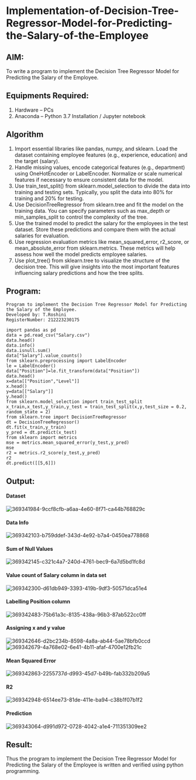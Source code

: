 # Implementation-of-Decision-Tree-Regressor-Model-for-Predicting-the-Salary-of-the-Employee

## AIM:
To write a program to implement the Decision Tree Regressor Model for Predicting the Salary of the Employee.

## Equipments Required:
1. Hardware – PCs
2. Anaconda – Python 3.7 Installation / Jupyter notebook

## Algorithm
1. Import essential libraries like pandas, numpy, and sklearn. Load the dataset containing employee features (e.g., experience, education) and the target (salary).
2. Handle missing values, encode categorical features (e.g., department) using OneHotEncoder or LabelEncoder. Normalize or scale numerical features if necessary to ensure consistent data for the model.
3. Use train_test_split() from sklearn.model_selection to divide the data into training and testing sets. Typically, you split the data into 80% for training and 20% for testing.
4. Use DecisionTreeRegressor from sklearn.tree and fit the model on the training data. You can specify parameters such as max_depth or min_samples_split to control the complexity of the tree.
5. Use the trained model to predict the salary for the employees in the test dataset. Store these predictions and compare them with the actual salaries for evaluation.
6. Use regression evaluation metrics like mean_squared_error, r2_score, or mean_absolute_error from sklearn.metrics. These metrics will help assess how well the model predicts employee salaries.
7. Use plot_tree() from sklearn.tree to visualize the structure of the decision tree. This will give insights into the most important features influencing salary predictions and how the tree splits.
 
## Program:

```
Program to implement the Decision Tree Regressor Model for Predicting the Salary of the Employee.
Developed by: T.Roshini
RegisterNumber: 212223230175

import pandas as pd
data = pd.read_csv("Salary.csv")
data.head()
data.info()
data.isnull.sum()
data["Salary"].value_counts()
from sklearn.preprocessing import LabelEncoder 
le = LabelEncoder()
data["Position"]=le.fit_transform(data["Position"])
data.head()
x=data[["Position","Level"]]
x.head()
y=data[["Salary"]]
y.head()
from sklearn.model_selection import train_test_split
x_train,x_test,y_train,y_test = train_test_split(x,y,test_size = 0.2, random_state = 2)
from sklearn.tree import DecisionTreeRegressor
dt = DecisionTreeRegressor()
dt.fit(x_train,y_train)
y_pred = dt.predict(x_test)
from sklearn import metrics
mse = metrics.mean_squared_error(y_test,y_pred)
mse
r2 = metrics.r2_score(y_test,y_pred)
r2
dt.predict([[5,6]])

```

## Output:

#### Dataset

 ![369341984-9ccf8cfb-a6aa-4e60-8f71-ca44b768829c](https://github.com/user-attachments/assets/687fdbd0-e5d6-4f30-b4dd-e471d0b9a0ab)

#### Data Info
 
 ![369342103-b759ddef-343d-4e92-b7a4-0450ea778868](https://github.com/user-attachments/assets/125e3a97-7398-4ae6-a597-a84b3e1ba3f8)

#### Sum of Null Values

 ![369342145-c321c4a7-240d-4761-bec9-6a7d5bd1fc8d](https://github.com/user-attachments/assets/f8739202-af9c-4c40-aa33-4a007d67d687)

#### Value count of Salary column in data set

 ![369342300-d61db949-3393-419b-9df3-50571dca51e4](https://github.com/user-attachments/assets/c10839de-e6f7-477c-99a6-a1d53bfd75fe)

#### Labelling Position column
 
 ![369342483-75b61a3c-8135-438a-96b3-87ab522cc0ff](https://github.com/user-attachments/assets/291c9435-b9f9-4250-8178-c2488e92aa5d)

#### Assigning x and y value

 ![369342646-d2bc234b-8598-4a8a-ab44-5ae78bfb0ccd](https://github.com/user-attachments/assets/eea076eb-40ae-463e-be98-5aefad4f8e5d)
 ![369342679-4a768e02-6e41-4b11-afaf-4700e12fb21c](https://github.com/user-attachments/assets/53448b1f-af21-422c-916f-49a793e632a4)

#### Mean Squared Error

 ![369342863-2255737d-d993-45d7-b49b-fab332b209a5](https://github.com/user-attachments/assets/de2225af-a82f-42f5-9f16-2bbce0749103)

#### R2

 ![369342948-6514ee73-81de-411e-ba94-c38b1f07b1f2](https://github.com/user-attachments/assets/8a1379ff-416b-4f44-893d-55d910da1f1a)

#### Prediction

 ![369343064-d991d972-0728-4042-a1e4-711351309ee2](https://github.com/user-attachments/assets/3f2c1233-b52d-4c19-969b-c5a797f03f18)

## Result:

Thus the program to implement the Decision Tree Regressor Model for Predicting the Salary of the Employee is written and verified using python programming.
